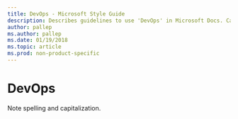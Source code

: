 ```yaml
---
title: DevOps - Microsoft Style Guide
description: Describes guidelines to use 'DevOps' in Microsoft Docs. Carefully note spelling and capitalization.
author: pallep
ms.author: pallep
ms.date: 01/19/2018
ms.topic: article
ms.prod: non-product-specific
---
```


# DevOps

Note spelling and capitalization.
